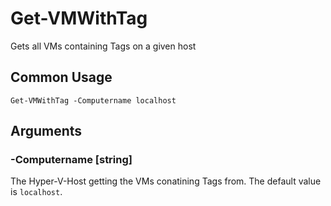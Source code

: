 # Get-VMWithTag

Gets all VMs containing Tags on a given host

## Common Usage

    Get-VMWithTag -Computername localhost

## Arguments

### -Computername [string]

The Hyper-V-Host getting the VMs conatining Tags from. The default value is `localhost`.